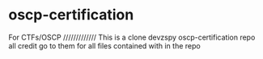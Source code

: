 # oscp-certification
For CTFs/OSCP
/////////////
This is a clone devzspy oscp-certification repo all credit go to them for all files contained with in the repo
